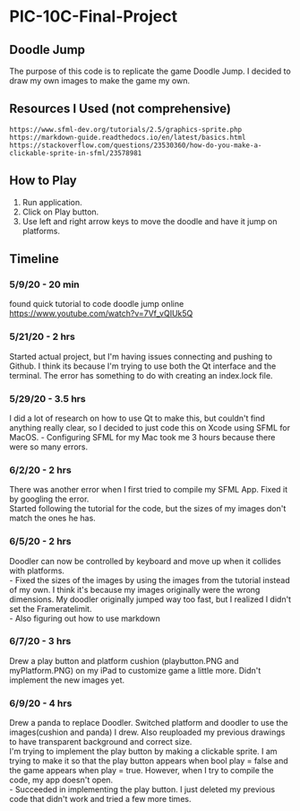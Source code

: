 # PIC-10C-Final-Project

## Doodle Jump
The purpose of this code is to replicate the game Doodle Jump. I decided to draw my own images to make the game my own.

## Resources I Used (not comprehensive)
    https://www.sfml-dev.org/tutorials/2.5/graphics-sprite.php
    https://markdown-guide.readthedocs.io/en/latest/basics.html
    https://stackoverflow.com/questions/23530360/how-do-you-make-a-clickable-sprite-in-sfml/23578981
    
## How to Play
1. Run application.
2. Click on Play button.
3. Use left and right arrow keys to move the doodle and have it jump on platforms.

## Timeline
### 5/9/20 - 20 min
found quick tutorial to code doodle jump online
    https://www.youtube.com/watch?v=7Vf_vQIUk5Q
    
### 5/21/20 - 2 hrs
Started actual project, but I'm having issues connecting and pushing to Github. I think its because I'm trying to use both the Qt interface and the terminal. The error has something to do with creating an index.lock file.

### 5/29/20 - 3.5 hrs
I did a lot of research on how to use Qt to make this, but couldn't find anything really clear, so I decided to just code this on Xcode using SFML for MacOS.
    - Configuring SFML for my Mac took me 3 hours because there were so many errors.
    
### 6/2/20 - 2 hrs
There was another error when I first tried to compile my SFML App. Fixed it by googling the error.
<br> Started following the tutorial for the code, but the sizes of my images don't match the ones he has.

### 6/5/20 - 2 hrs
Doodler can now be controlled by keyboard and move up when it collides with platforms.
<br>    - Fixed the sizes of the images by using the images from the tutorial instead of my own. I think it's because my images originally were the wrong dimensions. My doodler originally jumped way too fast, but I realized I didn't set the Frameratelimit.
<br>    - Also figuring out how to use markdown

### 6/7/20 - 3 hrs
Drew a play button and platform cushion (playbutton.PNG and myPlatform.PNG) on my iPad to customize game a little more. Didn't implement the new images yet.

### 6/9/20 - 4 hrs
Drew a panda to replace Doodler. Switched platform and doodler to use the images(cushion and panda) I drew. Also reuploaded my previous drawings to have transparent background and correct size.
<br> I'm trying to implement the play button by making a clickable sprite. I am trying to make it so that the play button appears when bool play = false and the game appears when play = true. However, when I try to compile the code, my app doesn't open.
<br>    - Succeeded in implementing the play button. I just deleted my previous code that didn't work and tried a few more times.
  
